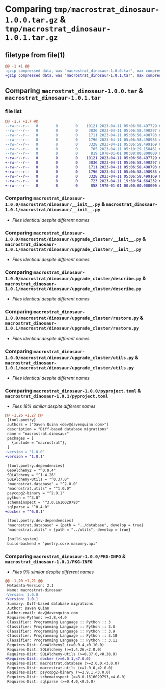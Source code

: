 # Comparing `tmp/macrostrat_dinosaur-1.0.0.tar.gz` & `tmp/macrostrat_dinosaur-1.0.1.tar.gz`

## filetype from file(1)

```diff
@@ -1 +1 @@
-gzip compressed data, was "macrostrat_dinosaur-1.0.0.tar", max compression
+gzip compressed data, was "macrostrat_dinosaur-1.0.1.tar", max compression
```

## Comparing `macrostrat_dinosaur-1.0.0.tar` & `macrostrat_dinosaur-1.0.1.tar`

### file list

```diff
@@ -1,7 +1,7 @@
--rw-r--r--   0        0        0    10121 2023-04-11 05:06:58.497729 macrostrat_dinosaur-1.0.0/macrostrat/dinosaur/__init__.py
--rw-r--r--   0        0        0     3836 2023-04-11 05:06:58.498297 macrostrat_dinosaur-1.0.0/macrostrat/dinosaur/upgrade_cluster/__init__.py
--rw-r--r--   0        0        0     1711 2023-04-11 05:06:58.498793 macrostrat_dinosaur-1.0.0/macrostrat/dinosaur/upgrade_cluster/describe.py
--rw-r--r--   0        0        0     1796 2023-04-11 05:06:58.498985 macrostrat_dinosaur-1.0.0/macrostrat/dinosaur/upgrade_cluster/restore.py
--rw-r--r--   0        0        0     3328 2023-04-11 05:06:58.499169 macrostrat_dinosaur-1.0.0/macrostrat/dinosaur/upgrade_cluster/utils.py
--rw-r--r--   0        0        0      705 2023-04-11 05:10:29.158461 macrostrat_dinosaur-1.0.0/pyproject.toml
--rw-r--r--   0        0        0      819 1970-01-01 00:00:00.000000 macrostrat_dinosaur-1.0.0/PKG-INFO
+-rw-r--r--   0        0        0    10121 2023-04-11 05:06:58.497729 macrostrat_dinosaur-1.0.1/macrostrat/dinosaur/__init__.py
+-rw-r--r--   0        0        0     3836 2023-04-11 05:06:58.498297 macrostrat_dinosaur-1.0.1/macrostrat/dinosaur/upgrade_cluster/__init__.py
+-rw-r--r--   0        0        0     1711 2023-04-11 05:06:58.498793 macrostrat_dinosaur-1.0.1/macrostrat/dinosaur/upgrade_cluster/describe.py
+-rw-r--r--   0        0        0     1796 2023-04-11 05:06:58.498985 macrostrat_dinosaur-1.0.1/macrostrat/dinosaur/upgrade_cluster/restore.py
+-rw-r--r--   0        0        0     3328 2023-04-11 05:06:58.499169 macrostrat_dinosaur-1.0.1/macrostrat/dinosaur/upgrade_cluster/utils.py
+-rw-r--r--   0        0        0      723 2023-04-11 19:50:54.664232 macrostrat_dinosaur-1.0.1/pyproject.toml
+-rw-r--r--   0        0        0      858 1970-01-01 00:00:00.000000 macrostrat_dinosaur-1.0.1/PKG-INFO
```

### Comparing `macrostrat_dinosaur-1.0.0/macrostrat/dinosaur/__init__.py` & `macrostrat_dinosaur-1.0.1/macrostrat/dinosaur/__init__.py`

 * *Files identical despite different names*

### Comparing `macrostrat_dinosaur-1.0.0/macrostrat/dinosaur/upgrade_cluster/__init__.py` & `macrostrat_dinosaur-1.0.1/macrostrat/dinosaur/upgrade_cluster/__init__.py`

 * *Files identical despite different names*

### Comparing `macrostrat_dinosaur-1.0.0/macrostrat/dinosaur/upgrade_cluster/describe.py` & `macrostrat_dinosaur-1.0.1/macrostrat/dinosaur/upgrade_cluster/describe.py`

 * *Files identical despite different names*

### Comparing `macrostrat_dinosaur-1.0.0/macrostrat/dinosaur/upgrade_cluster/restore.py` & `macrostrat_dinosaur-1.0.1/macrostrat/dinosaur/upgrade_cluster/restore.py`

 * *Files identical despite different names*

### Comparing `macrostrat_dinosaur-1.0.0/macrostrat/dinosaur/upgrade_cluster/utils.py` & `macrostrat_dinosaur-1.0.1/macrostrat/dinosaur/upgrade_cluster/utils.py`

 * *Files identical despite different names*

### Comparing `macrostrat_dinosaur-1.0.0/pyproject.toml` & `macrostrat_dinosaur-1.0.1/pyproject.toml`

 * *Files 18% similar despite different names*

```diff
@@ -1,26 +1,27 @@
 [tool.poetry]
 authors = ["Daven Quinn <dev@davenquinn.com>"]
 description = "Diff-based database migrations"
 name = "macrostrat.dinosaur"
 packages = [
   {include = "macrostrat"},
 ]
-version = "1.0.0"
+version = "1.0.1"
 
 [tool.poetry.dependencies]
 GeoAlchemy2 = "^0.9.4"
 SQLAlchemy = "^1.4.26"
 SQLAlchemy-Utils = "^0.37.0"
 "macrostrat.database" = "^2.0.0"
 "macrostrat.utils" = "^1.0.0"
 psycopg2-binary = "^2.9.1"
 python = "^3.8"
 schemainspect = "^3.0.1616029793"
 sqlparse = "^0.4.0"
+docker = "^6.0.1"
 
 [tool.poetry.dev-dependencies]
 "macrostrat.database" = {path = "../database", develop = true}
 "macrostrat.utils" = {path = "../utils", develop = true}
 
 [build-system]
 build-backend = "poetry.core.masonry.api"
```

### Comparing `macrostrat_dinosaur-1.0.0/PKG-INFO` & `macrostrat_dinosaur-1.0.1/PKG-INFO`

 * *Files 9% similar despite different names*

```diff
@@ -1,20 +1,21 @@
 Metadata-Version: 2.1
 Name: macrostrat-dinosaur
-Version: 1.0.0
+Version: 1.0.1
 Summary: Diff-based database migrations
 Author: Daven Quinn
 Author-email: dev@davenquinn.com
 Requires-Python: >=3.8,<4.0
 Classifier: Programming Language :: Python :: 3
 Classifier: Programming Language :: Python :: 3.8
 Classifier: Programming Language :: Python :: 3.9
 Classifier: Programming Language :: Python :: 3.10
 Classifier: Programming Language :: Python :: 3.11
 Requires-Dist: GeoAlchemy2 (>=0.9.4,<0.10.0)
 Requires-Dist: SQLAlchemy (>=1.4.26,<2.0.0)
 Requires-Dist: SQLAlchemy-Utils (>=0.37.0,<0.38.0)
+Requires-Dist: docker (>=6.0.1,<7.0.0)
 Requires-Dist: macrostrat.database (>=2.0.0,<3.0.0)
 Requires-Dist: macrostrat.utils (>=1.0.0,<2.0.0)
 Requires-Dist: psycopg2-binary (>=2.9.1,<3.0.0)
 Requires-Dist: schemainspect (>=3.0.1616029793,<4.0.0)
 Requires-Dist: sqlparse (>=0.4.0,<0.5.0)
```

